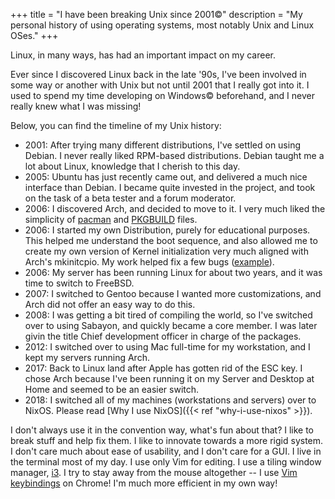 +++
title = "I have been breaking Unix since 2001©"
description = "My personal history of using operating systems, most notably Unix and Linux OSes."
+++

Linux, in many ways, has had an important impact on my career.

Ever since I discovered Linux back in the late '90s, I've been involved in some
way or another with Unix but not until 2001 that I really got into it. I used
to spend my time developing on Windows© beforehand, and I never really knew
what I was missing!

Below, you can find the timeline of my Unix history:

<!--
 References:
    - https://lists.sabayon.org/pipermail/devel/2008-June/003345.html
    - https://bbs.archlinux.org/profile.php?id=5095
    - https://git.archlinux.org/mkinitcpio.git/commit/?id=e93d33835fc2078eafe5c4d923367e1e95f66822
-->

- 2001: After trying many different distributions, I've settled on using
        Debian. I never really liked RPM-based distributions. Debian taught me
        a lot about Linux, knowledge that I cherish to this day.
- 2005: Ubuntu has just recently came out, and delivered a much nice interface
        than Debian. I became quite invested in the project, and took on the
        task of a beta tester and a forum moderator.
- 2006: I discovered Arch, and decided to move to it. I very much liked the
        simplicity of [pacman](https://www.archlinux.org/pacman/) and
        [PKGBUILD](https://www.archlinux.org/pacman/PKGBUILD.5.html) files.
- 2006: I started my own Distribution, purely for educational purposes. This
        helped me understand the boot sequence, and also allowed me to create
        my own version of Kernel initialization very much aligned with Arch's
        mkinitcpio. My work helped fix a few bugs
        ([example][example-of-bugs]).
- 2006: My server has been running Linux for about two years, and it was time
        to switch to FreeBSD.
- 2007: I switched to Gentoo because I wanted more customizations, and Arch did
        not offer an easy way to do this.
- 2008: I was getting a bit tired of compiling the world, so I've switched over
        to using Sabayon, and quickly became a core member. I was later givin
        the title Chief development officer in charge of the packages.
- 2012: I switched over to using Mac full-time for my workstation, and I kept
        my servers running Arch.
- 2017: Back to Linux land after Apple has gotten rid of the ESC key. I chose
        Arch because I've been running it on my Server and Desktop at Home and seemed
        to be an easier switch.
- 2018: I switched all of my machines (workstations and servers) over to NixOS.
        Please read [Why I use NixOS]({{< ref "why-i-use-nixos" >}}).

I don't always use it in the convention way, what's fun about that? I like to
break stuff and help fix them. I like to innovate towards a more rigid system.
I don't care much about ease of usability, and I don't care for a GUI. I live
in the terminal most of my day.  I use only Vim for editing. I use a tiling
window manager, [i3](https://i3wm.org). I try to stay away from the mouse
altogether -- I use [Vim keybindings][surfingkeys] on Chrome! I'm much more
efficient in my own way!

[surfingkeys]: https://chrome.google.com/webstore/detail/surfingkeys/gfbliohnnapiefjpjlpjnehglfpaknnc
[example-of-bugs]: https://git.archlinux.org/mkinitcpio.git/commit/?id=e93d33835fc2078eafe5c4d923367e1e95f66822
